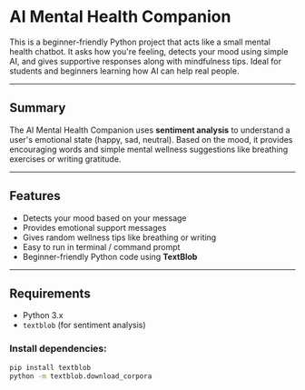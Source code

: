 # AI Mental Health Companion

This is a beginner-friendly Python project that acts like a small mental health chatbot. It asks how you're feeling, detects your mood using simple AI, and gives supportive responses along with mindfulness tips. Ideal for students and beginners learning how AI can help real people.

---

## Summary

The AI Mental Health Companion uses **sentiment analysis** to understand a user's emotional state (happy, sad, neutral). Based on the mood, it provides encouraging words and simple mental wellness suggestions like breathing exercises or writing gratitude.

---

## Features

- Detects your mood based on your message
- Provides emotional support messages
- Gives random wellness tips like breathing or writing
- Easy to run in terminal / command prompt
- Beginner-friendly Python code using **TextBlob**

---

## Requirements

- Python 3.x
- `textblob` (for sentiment analysis)

### Install dependencies:
```bash
pip install textblob
python -m textblob.download_corpora
